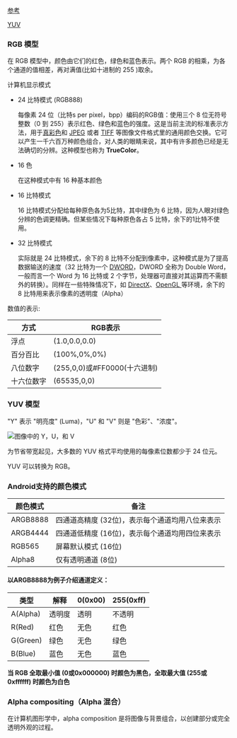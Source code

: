 [参考](http://www.gcssloop.com/customview/Color)

[YUV](https://zh.wikipedia.org/wiki/YUV)

### RGB 模型

在 RGB 模型中，颜色由它们的红色，绿色和蓝色表示。两个 RGB 的相乘，为各个通道的值相差，再对满值(比如十进制的 255 )取余。

计算机显示模式

* 24 比特模式 (RGB888)

  每像素 24 位（比特s per pixel，bpp）编码的RGB值：使用三个 8 位无符号整数（0 到 255）表示红色、绿色和蓝色的强度。这是当前主流的标准表示方法，用于[真彩色](https://zh.wikipedia.org/wiki/%E7%9C%9F%E5%BD%A9%E8%89%B2)和 [JPEG](https://zh.wikipedia.org/wiki/JPEG) 或者 [TIFF](https://zh.wikipedia.org/wiki/TIFF) 等图像文件格式里的通用颜色交换。它可以产生一千六百万种颜色组合，对人类的眼睛来说，其中有许多颜色已经是无法确切的分辨。这种模型也称为 **TrueColor**。


* 16 色

  在这种模式中有 16 种基本颜色


* 16 比特模式

  16 比特模式分配给每种原色各为5比特，其中绿色为 6 比特，因为人眼对绿色分辨的色调更精确。但某些情况下每种原色各占 5 比特，余下的1比特不使用。

* 32 比特模式

  实际就是 24 比特模式，余下的 8 比特不分配到像素中，这种模式是为了提高数据输送的速度（32 比特为一个 [DWORD](https://zh.wikipedia.org/wiki/%E5%AD%97)，DWORD 全称为 Double Word，一般而言一个 Word 为 16 比特或 2 个字节，处理器可直接对其运算而不需额外的转换）。同样在一些特殊情况下，如 [DirectX](https://zh.wikipedia.org/wiki/DirectX)、[OpenGL ](https://zh.wikipedia.org/wiki/OpenGL)等环境，余下的 8 比特用来表示像素的透明度（Alpha）

数值的表示:

| 方式    | RGB表示                   |
| ----- | ----------------------- |
| 浮点    | (1.0,0.0,0.0)           |
| 百分百比  | (100%,0%,0%)            |
| 八位数字  | (255,0,0)或#FF0000(十六进制) |
| 十六位数字 | (65535,0,0)             |



### YUV 模型

"Y" 表示 "明亮度" (Luma)，"U" 和 "V" 则是 "色彩"、"浓度"。

![图像中的 Y，U，和 V](https://upload.wikimedia.org/wikipedia/commons/thumb/2/29/Barn-yuv.png/150px-Barn-yuv.png)

为节省带宽起见，大多数的 YUV 格式平均使用的每像素位数都少于 24 位元。

YUV 可以转换为 RGB。



### Android支持的颜色模式

| 颜色模式     | 备注                         |
| -------- | -------------------------- |
| ARGB8888 | 四通道高精度 (32位)，表示每个通道均用八位来表示 |
| ARGB4444 | 四通道低精度 (16位)，表示每个通道均用四位来表示 |
| RGB565   | 屏幕默认模式 (16位)               |
| Alpha8   | 仅有透明通道 (8位)                |

#### 以ARGB8888为例子介绍通道定义：

| 类型       | 解释   | 0(0x00) | 255(0xff) |
| -------- | ---- | ------- | --------- |
| A(Alpha) | 透明度  | 透明      | 不透明       |
| R(Red)   | 红色   | 无色      | 红色        |
| G(Green) | 绿色   | 无色      | 绿色        |
| B(Blue)  | 蓝色   | 无色      | 蓝色        |

**当 RGB 全取最小值 (0或0x000000) 时颜色为黑色，全取最大值 (255或0xffffff) 时颜色为白色**



### Alpha compositing（Alpha 混合）

在计算机图形学中，alpha composition 是将图像与背景组合，以创建部分或完全透明外观的过程。